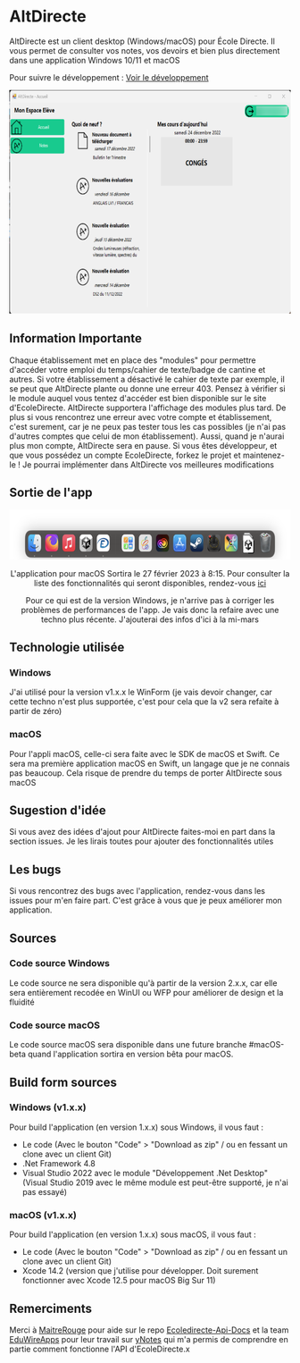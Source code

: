 # AltDirecte

AltDirecte est un client desktop (Windows/macOS) pour École Directe.
Il vous permet de consulter vos notes, vos devoirs et bien plus directement dans une application Windows 10/11 et macOS

Pour suivre le développement : [Voir le développement](https://github.com/ArtOS-Developper/AltDirecte/blob/main/Updates/altdirecte-futureversions.md) 

<p align="center">
  <img width="677" height="400" src="./alt-directe-dev.png">
</p>

## Information Importante
Chaque établissement met en place des "modules" pour permettre d'accéder votre emploi du temps/cahier de texte/badge de cantine et autres. Si votre établissement a désactivé le cahier de texte par exemple, il se peut que AltDirecte plante ou donne une erreur 403. Pensez à vérifier si le module auquel vous tentez d'accéder est bien disponible sur le site d'EcoleDirecte. AltDirecte supportera l'affichage des modules plus tard. De plus si vous rencontrez une erreur avec votre compte et établissement, c'est surement, car je ne peux pas tester tous les cas possibles (je n'ai pas d'autres comptes que celui de mon établissement). Aussi, quand je n'aurai plus mon compte, AltDirecte sera en pause. Si vous êtes développeur, et que vous possédez un compte EcoleDirecte, forkez le projet et maintenez-le ! Je pourrai implémenter dans AltDirecte vos meilleures modifications

## Sortie de l'app
<p align="center">
  <img width="667" height="89" src="./alt-directe-macos-teaser.png">
</p>
<p align="center">
  <a>L'application pour macOS Sortira le 27 février 2023 à 8:15. Pour consulter la liste des fonctionnalités qui seront disponibles, rendez-vous</a>
<a href="url">ici</a>
</p>
<p align="center">
  <a>Pour ce qui est de la version Windows, je n'arrive pas à corriger les problèmes de performances de l'app. Je vais donc la refaire avec une techno plus récente. J'ajouterai des infos d'ici à la mi-mars</a>
</p>

## Technologie utilisée
### Windows
J'ai utilisé pour la version v1.x.x le WinForm (je vais devoir changer, car cette techno n'est plus supportée, c'est pour cela que la v2 sera refaite à partir de zéro)

### macOS
Pour l'appli macOS, celle-ci sera faite avec le SDK de macOS et Swift. Ce sera ma première application macOS en Swift, un langage que je ne connais pas beaucoup. Cela risque de prendre du temps de porter AltDirecte sous macOS
## Sugestion d'idée
Si vous avez des idées d'ajout pour AltDirecte faites-moi en part dans la section issues. Je les lirais toutes pour ajouter des fonctionnalités utiles

## Les bugs
Si vous rencontrez des bugs avec l'application, rendez-vous dans les issues pour m'en faire part. C'est grâce à vous que je peux améliorer mon application.

## Sources
### Code source Windows
Le code source ne sera disponible qu'à partir de la version 2.x.x, car elle sera entièrement recodée en WinUI ou WFP pour améliorer de design et la fluidité

### Code source macOS
Le code source macOS sera disponible dans une future branche #macOS-beta quand l'application sortira en version bêta pour macOS.

## Build form sources
### Windows (v1.x.x)
Pour build l'application (en version 1.x.x) sous Windows, il vous faut :
- Le code (Avec le bouton "Code" > "Download as zip" / ou en fessant un clone avec un client Git)
- .Net Framework 4.8
- Visual Studio 2022 avec le module "Développement .Net Desktop" (Visual Studio 2019 avec le même module est peut-être supporté, je n'ai pas essayé)

### macOS (v1.x.x)
Pour build l'application (en version 1.x.x) sous macOS, il vous faut :
- Le code (Avec le bouton "Code" > "Download as zip" / ou en fessant un clone avec un client Git)
- Xcode 14.2 (version que j'utilise pour développer. Doit surement fonctionner avec Xcode 12.5 pour macOS Big Sur 11)

## Remerciments
Merci à [MaitreRouge](https://github.com/MaitreRouge/) pour aide sur le repo [Ecoledirecte-Api-Docs](https://github.com/EduWireApps/ecoledirecte-api-docs) et la team [EduWireApps](https://github.com/EduWireApps) pour leur travail sur [yNotes](https://github.com/EduWireApps/ynotes) qui m'a permis de comprendre en partie comment fonctionne l'API d'EcoleDirecte.x
